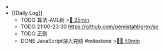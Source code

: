 -
- [[Daily Log]]
	- TODO 算法-AVL树 >[🍅 25min](#agenda-pomo://?t=f-1686050333163-1500)
	- TODO 21:00-23:30 https://github.com/pemistahl/grex/sc
	- TODO 正则
	- DONE JavaScript深入完结 #milestone >[🍅🍅 50min](#agenda-pomo://?t=f-1686033003866-1500%2Cf-1686037655271-1500)